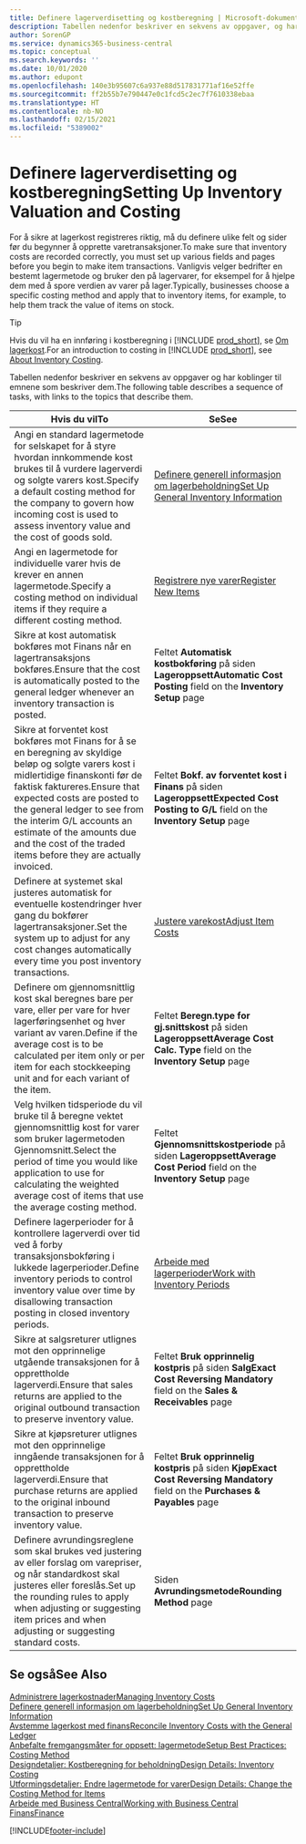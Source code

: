 ```yaml
---
title: Definere lagerverdisetting og kostberegning | Microsoft-dokumentasjon
description: Tabellen nedenfor beskriver en sekvens av oppgaver, og har koblinger til emnene som beskriver dem.
author: SorenGP
ms.service: dynamics365-business-central
ms.topic: conceptual
ms.search.keywords: ''
ms.date: 10/01/2020
ms.author: edupont
ms.openlocfilehash: 140e3b95607c6a937e88d517831771af16e52ffe
ms.sourcegitcommit: ff2b55b7e790447e0c1fcd5c2ec7f7610338ebaa
ms.translationtype: HT
ms.contentlocale: nb-NO
ms.lasthandoff: 02/15/2021
ms.locfileid: "5389002"
---
```

# <a name="setting-up-inventory-valuation-and-costing"></a><span data-ttu-id="23902-103">Definere lagerverdisetting og kostberegning</span><span class="sxs-lookup"><span data-stu-id="23902-103">Setting Up Inventory Valuation and Costing</span></span>

<span data-ttu-id="23902-104">For å sikre at lagerkost registreres riktig, må du definere ulike felt og sider før du begynner å opprette varetransaksjoner.</span><span class="sxs-lookup"><span data-stu-id="23902-104">To make sure that inventory costs are recorded correctly, you must set up various fields and pages before you begin to make item transactions.</span></span> <span data-ttu-id="23902-105">Vanligvis velger bedrifter en bestemt lagermetode og bruker den på lagervarer, for eksempel for å hjelpe dem med å spore verdien av varer på lager.</span><span class="sxs-lookup"><span data-stu-id="23902-105">Typically, businesses choose a specific costing method and apply that to inventory items, for example, to help them track the value of items on stock.</span></span>  

> [!TIP]
> <span data-ttu-id="23902-106">Hvis du vil ha en innføring i kostberegning i [!INCLUDE [prod_short](includes/prod_short.md)], se [Om lagerkost](finance-learn-about-costing.md).</span><span class="sxs-lookup"><span data-stu-id="23902-106">For an introduction to costing in [!INCLUDE [prod_short](includes/prod_short.md)], see [About Inventory Costing](finance-learn-about-costing.md).</span></span>

<span data-ttu-id="23902-107">Tabellen nedenfor beskriver en sekvens av oppgaver og har koblinger til emnene som beskriver dem.</span><span class="sxs-lookup"><span data-stu-id="23902-107">The following table describes a sequence of tasks, with links to the topics that describe them.</span></span>

|<span data-ttu-id="23902-108">**Hvis du vil**</span><span class="sxs-lookup"><span data-stu-id="23902-108">**To**</span></span>|<span data-ttu-id="23902-109">**Se**</span><span class="sxs-lookup"><span data-stu-id="23902-109">**See**</span></span>|  
|------------|-------------|
|<span data-ttu-id="23902-110">Angi en standard lagermetode for selskapet for å styre hvordan innkommende kost brukes til å vurdere lagerverdi og solgte varers kost.</span><span class="sxs-lookup"><span data-stu-id="23902-110">Specify a default costing method for the company to govern how incoming cost is used to assess inventory value and the cost of goods sold.</span></span>|[<span data-ttu-id="23902-111">Definere generell informasjon om lagerbeholdning</span><span class="sxs-lookup"><span data-stu-id="23902-111">Set Up General Inventory Information</span></span>](inventory-how-setup-general.md)|  
|<span data-ttu-id="23902-112">Angi en lagermetode for individuelle varer hvis de krever en annen lagermetode.</span><span class="sxs-lookup"><span data-stu-id="23902-112">Specify a costing method on individual items if they require a different costing method.</span></span>|[<span data-ttu-id="23902-113">Registrere nye varer</span><span class="sxs-lookup"><span data-stu-id="23902-113">Register New Items</span></span>](inventory-how-register-new-items.md)|  
|<span data-ttu-id="23902-114">Sikre at kost automatisk bokføres mot Finans når en lagertransaksjons bokføres.</span><span class="sxs-lookup"><span data-stu-id="23902-114">Ensure that the cost is automatically posted to the general ledger whenever an inventory transaction is posted.</span></span>|<span data-ttu-id="23902-115">Feltet **Automatisk kostbokføring** på siden **Lageroppsett**</span><span class="sxs-lookup"><span data-stu-id="23902-115">**Automatic Cost Posting** field on the **Inventory Setup** page</span></span>|  
|<span data-ttu-id="23902-116">Sikre at forventet kost bokføres mot Finans for å se en beregning av skyldige beløp og solgte varers kost i midlertidige finanskonti før de faktisk faktureres.</span><span class="sxs-lookup"><span data-stu-id="23902-116">Ensure that expected costs are posted to the general ledger to see from the interim G/L accounts an estimate of the amounts due and the cost of the traded items before they are actually invoiced.</span></span>|<span data-ttu-id="23902-117">Feltet **Bokf. av forventet kost i Finans** på siden **Lageroppsett**</span><span class="sxs-lookup"><span data-stu-id="23902-117">**Expected Cost Posting to G/L** field on the **Inventory Setup** page</span></span>|  
|<span data-ttu-id="23902-118">Definere at systemet skal justeres automatisk for eventuelle kostendringer hver gang du bokfører lagertransaksjoner.</span><span class="sxs-lookup"><span data-stu-id="23902-118">Set the system up to adjust for any cost changes automatically every time you post inventory transactions.</span></span>|[<span data-ttu-id="23902-119">Justere varekost</span><span class="sxs-lookup"><span data-stu-id="23902-119">Adjust Item Costs</span></span>](inventory-how-adjust-item-costs.md)|  
|<span data-ttu-id="23902-120">Definere om gjennomsnittlig kost skal beregnes bare per vare, eller per vare for hver lagerføringsenhet og hver variant av varen.</span><span class="sxs-lookup"><span data-stu-id="23902-120">Define if the average cost is to be calculated per item only or per item for each stockkeeping unit and for each variant of the item.</span></span>|<span data-ttu-id="23902-121">Feltet **Beregn.type for gj.snittskost** på siden **Lageroppsett**</span><span class="sxs-lookup"><span data-stu-id="23902-121">**Average Cost Calc. Type** field on the **Inventory Setup** page</span></span>|  
|<span data-ttu-id="23902-122">Velg hvilken tidsperiode du vil bruke til å beregne vektet gjennomsnittlig kost for varer som bruker lagermetoden Gjennomsnitt.</span><span class="sxs-lookup"><span data-stu-id="23902-122">Select the period of time you would like application to use for calculating the weighted average cost of items that use the average costing method.</span></span>|<span data-ttu-id="23902-123">Feltet **Gjennomsnittskostperiode** på siden **Lageroppsett**</span><span class="sxs-lookup"><span data-stu-id="23902-123">**Average Cost Period** field on the **Inventory Setup** page</span></span>|  
|<span data-ttu-id="23902-124">Definere lagerperioder for å kontrollere lagerverdi over tid ved å forby transaksjonsbokføring i lukkede lagerperioder.</span><span class="sxs-lookup"><span data-stu-id="23902-124">Define inventory periods to control inventory value over time by disallowing transaction posting in closed inventory periods.</span></span>|[<span data-ttu-id="23902-125">Arbeide med lagerperioder</span><span class="sxs-lookup"><span data-stu-id="23902-125">Work with Inventory Periods</span></span>](finance-how-to-work-with-inventory-periods.md)|  
|<span data-ttu-id="23902-126">Sikre at salgsreturer utlignes mot den opprinnelige utgående transaksjonen for å opprettholde lagerverdi.</span><span class="sxs-lookup"><span data-stu-id="23902-126">Ensure that sales returns are applied to the original outbound transaction to preserve inventory value.</span></span>|<span data-ttu-id="23902-127">Feltet **Bruk opprinnelig kostpris** på siden **Salg**</span><span class="sxs-lookup"><span data-stu-id="23902-127">**Exact Cost Reversing Mandatory** field on the **Sales & Receivables** page</span></span>|  
|<span data-ttu-id="23902-128">Sikre at kjøpsreturer utlignes mot den opprinnelige inngående transaksjonen for å opprettholde lagerverdi.</span><span class="sxs-lookup"><span data-stu-id="23902-128">Ensure that purchase returns are applied to the original inbound transaction to preserve inventory value.</span></span>|<span data-ttu-id="23902-129">Feltet **Bruk opprinnelig kostpris** på siden **Kjøp**</span><span class="sxs-lookup"><span data-stu-id="23902-129">**Exact Cost Reversing Mandatory** field on the **Purchases & Payables** page</span></span>|
|<span data-ttu-id="23902-130">Definere avrundingsreglene som skal brukes ved justering av eller forslag om varepriser, og når standardkost skal justeres eller foreslås.</span><span class="sxs-lookup"><span data-stu-id="23902-130">Set up the rounding rules to apply when adjusting or suggesting item prices and when adjusting or suggesting standard costs.</span></span>|<span data-ttu-id="23902-131">Siden **Avrundingsmetode**</span><span class="sxs-lookup"><span data-stu-id="23902-131">**Rounding Method** page</span></span>|  

## <a name="see-also"></a><span data-ttu-id="23902-132">Se også</span><span class="sxs-lookup"><span data-stu-id="23902-132">See Also</span></span>

[<span data-ttu-id="23902-133">Administrere lagerkostnader</span><span class="sxs-lookup"><span data-stu-id="23902-133">Managing Inventory Costs</span></span>](finance-manage-inventory-costs.md)  
[<span data-ttu-id="23902-134">Definere generell informasjon om lagerbeholdning</span><span class="sxs-lookup"><span data-stu-id="23902-134">Set Up General Inventory Information</span></span>](inventory-how-setup-general.md)  
[<span data-ttu-id="23902-135">Avstemme lagerkost med finans</span><span class="sxs-lookup"><span data-stu-id="23902-135">Reconcile Inventory Costs with the General Ledger</span></span>](finance-how-to-post-inventory-costs-to-the-general-ledger.md)  
[<span data-ttu-id="23902-136">Anbefalte fremgangsmåter for oppsett: lagermetode</span><span class="sxs-lookup"><span data-stu-id="23902-136">Setup Best Practices: Costing Method</span></span>](setup-best-practices-costing-method.md)  
[<span data-ttu-id="23902-137">Designdetaljer: Kostberegning for beholdning</span><span class="sxs-lookup"><span data-stu-id="23902-137">Design Details: Inventory Costing</span></span>](design-details-inventory-costing.md)  
[<span data-ttu-id="23902-138">Utformingsdetaljer: Endre lagermetode for varer</span><span class="sxs-lookup"><span data-stu-id="23902-138">Design Details: Change the Costing Method for Items</span></span>](design-details-changing-costing-methods.md)  
[<span data-ttu-id="23902-139">Arbeide med Business Central</span><span class="sxs-lookup"><span data-stu-id="23902-139">Working with Business Central</span></span>](ui-work-product.md)  
[<span data-ttu-id="23902-140">Finans</span><span class="sxs-lookup"><span data-stu-id="23902-140">Finance</span></span>](finance.md)  


[!INCLUDE[footer-include](includes/footer-banner.md)]